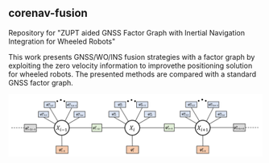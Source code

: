 ## corenav-fusion

Repository for "ZUPT aided GNSS Factor Graph with Inertial Navigation Integration for Wheeled Robots"

This work presents GNSS/WO/INS fusion strategies with a factor graph by exploiting the zero velocity information to improvethe positioning solution for wheeled robots. The presented methods are compared with a standard GNSS factor graph. 



<p align="center">
<img alt="Architecture" src="doc/factorgraph_zuptL2.PNG" width="1200">
</p>
